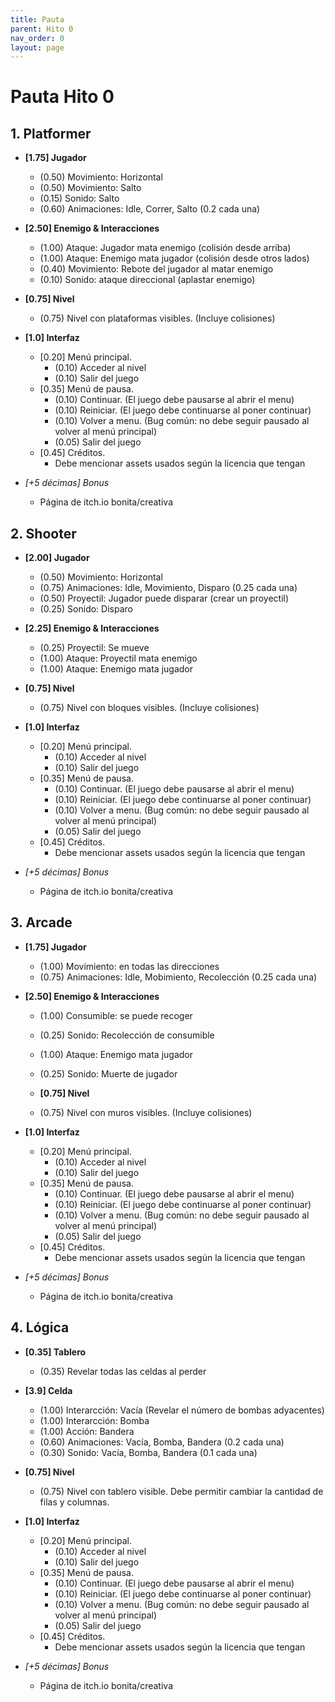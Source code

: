```yaml
---
title: Pauta
parent: Hito 0
nav_order: 0
layout: page
---
```


# Pauta Hito 0

## 1. Platformer

- **[1.75] Jugador**
  - (0.50) Movimiento: Horizontal
  - (0.50) Movimiento: Salto
  - (0.15) Sonido: Salto
  - (0.60) Animaciones: Idle, Correr, Salto (0.2 cada una)
  
- **[2.50] Enemigo & Interacciones**
  - (1.00) Ataque: Jugador mata enemigo (colisión desde arriba)
  - (1.00) Ataque: Enemigo mata jugador (colisión desde otros lados)
  - (0.40) Movimiento: Rebote del jugador al matar enemigo
  - (0.10) Sonido: ataque direccional (aplastar enemigo)
  
- **[0.75] Nivel**
  - (0.75) Nivel con plataformas visibles. (Incluye colisiones)
  
- **[1.0] Interfaz**
  - [0.20] Menú principal.
    - (0.10) Acceder al nivel
    - (0.10) Salir del juego
  - [0.35] Menú de pausa.
    - (0.10) Continuar. (El juego debe pausarse al abrir el menu)
    - (0.10) Reiniciar. (El juego debe continuarse al poner continuar)
    - (0.10) Volver a menu. (Bug común: no debe seguir pausado al volver al menú principal)
    - (0.05) Salir del juego
  - [0.45] Créditos. 
    - Debe mencionar assets usados según la licencia que tengan

- _[+5 décimas] Bonus_
  - Página de itch.io bonita/creativa

## 2. Shooter

- **[2.00] Jugador**
  - (0.50) Movimiento: Horizontal
  - (0.75) Animaciones: Idle, Movimiento, Disparo (0.25 cada una)
  - (0.50) Proyectil: Jugador puede disparar (crear un proyectil)
  - (0.25) Sonido: Disparo
  
- **[2.25] Enemigo & Interacciones**
  - (0.25) Proyectil: Se mueve
  - (1.00) Ataque: Proyectil mata enemigo
  - (1.00) Ataque: Enemigo mata jugador
  
- **[0.75] Nivel**
  - (0.75) Nivel con bloques visibles. (Incluye colisiones)
  
- **[1.0] Interfaz**
  - [0.20] Menú principal.
    - (0.10) Acceder al nivel
    - (0.10) Salir del juego
  - [0.35] Menú de pausa.
    - (0.10) Continuar. (El juego debe pausarse al abrir el menu)
    - (0.10) Reiniciar. (El juego debe continuarse al poner continuar)
    - (0.10) Volver a menu. (Bug común: no debe seguir pausado al volver al menú principal)
    - (0.05) Salir del juego
  - [0.45] Créditos. 
    - Debe mencionar assets usados según la licencia que tengan

- _[+5 décimas] Bonus_
  - Página de itch.io bonita/creativa

## 3. Arcade

- **[1.75] Jugador**
  - (1.00) Movimiento: en todas las direcciones
  - (0.75) Animaciones: Idle, Mobimiento, Recolección (0.25 cada una)

- **[2.50] Enemigo & Interacciones**
  - (1.00) Consumible: se puede recoger
  - (0.25) Sonido: Recolección de consumible
  - (1.00) Ataque: Enemigo mata jugador
  - (0.25) Sonido: Muerte de jugador
 
  - **[0.75] Nivel**
  - (0.75) Nivel con muros visibles. (Incluye colisiones)
  
- **[1.0] Interfaz**
  - [0.20] Menú principal.
    - (0.10) Acceder al nivel
    - (0.10) Salir del juego
  - [0.35] Menú de pausa.
    - (0.10) Continuar. (El juego debe pausarse al abrir el menu)
    - (0.10) Reiniciar. (El juego debe continuarse al poner continuar)
    - (0.10) Volver a menu. (Bug común: no debe seguir pausado al volver al menú principal)
    - (0.05) Salir del juego
  - [0.45] Créditos. 
    - Debe mencionar assets usados según la licencia que tengan

- _[+5 décimas] Bonus_
  - Página de itch.io bonita/creativa


## 4. Lógica

- **[0.35] Tablero**
  - (0.35) Revelar todas las celdas al perder
  
- **[3.9] Celda**
  - (1.00) Interarcción: Vacía (Revelar el número de bombas adyacentes)
  - (1.00) Interarcción: Bomba
  - (1.00) Acción: Bandera
  - (0.60) Animaciones: Vacía, Bomba, Bandera (0.2 cada una)
  - (0.30) Sonido: Vacía, Bomba, Bandera (0.1 cada una)
  
- **[0.75] Nivel**
  - (0.75) Nivel con tablero visible. Debe permitir cambiar la cantidad de filas y columnas.
  
- **[1.0] Interfaz**
  - [0.20] Menú principal.
    - (0.10) Acceder al nivel
    - (0.10) Salir del juego
  - [0.35] Menú de pausa.
    - (0.10) Continuar. (El juego debe pausarse al abrir el menu)
    - (0.10) Reiniciar. (El juego debe continuarse al poner continuar)
    - (0.10) Volver a menu. (Bug común: no debe seguir pausado al volver al menú principal)
    - (0.05) Salir del juego
  - [0.45] Créditos. 
    - Debe mencionar assets usados según la licencia que tengan

- _[+5 décimas] Bonus_
  - Página de itch.io bonita/creativa
